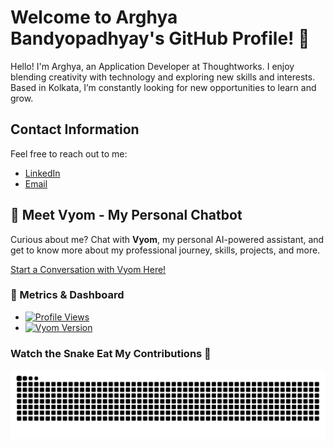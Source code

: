 # Welcome to Arghya Bandyopadhyay's GitHub Profile! 👋

Hello! I'm Arghya, an Application Developer at Thoughtworks. I enjoy blending creativity with technology and exploring new skills and interests. Based in Kolkata, I’m constantly looking for new opportunities to learn and grow.

## Contact Information
Feel free to reach out to me:
- [LinkedIn](https://www.linkedin.com/in/arghya-bandyopadhyay)
- [Email](mailto:arghya.bandyopadhyay.official1@gmail.com)

## 🤖 Meet Vyom - My Personal Chatbot

Curious about me? Chat with **Vyom**, my personal AI-powered assistant, and get to know more about my professional journey, skills, projects, and more.

[Start a Conversation with Vyom Here!](https://vyom-chatbot-app.onrender.com/)

### 🔢 Metrics & Dashboard
- [![Profile Views](https://komarev.com/ghpvc/?username=arghya-bandyopadhyay-30&color=blue)](https://vyom-chatbot-app.onrender.com)
- [![Vyom Version](https://img.shields.io/github/v/tag/arghya-bandyopadhyay-30/vyom_chat?label=version&color=blue)](https://github.com/arghya-bandyopadhyay-30/vyom_chat/releases/tag/v1.0.0)

### Watch the Snake Eat My Contributions 🐍
![Snake animation](https://github.com/arghya-bandyopadhyay-30/arghya-bandyopadhyay-30/blob/output/github-contribution-grid-snake.svg)

